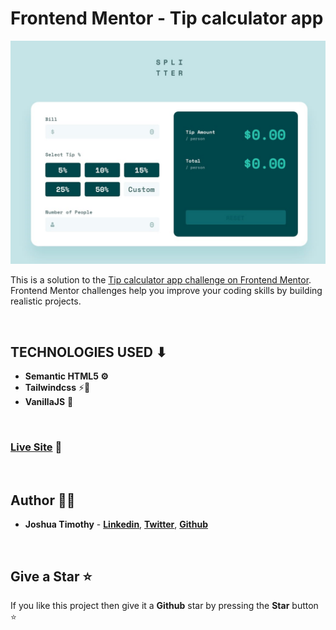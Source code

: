 # Frontend Mentor - Tip calculator app

![Design preview for the Tip calculator app coding challenge](./build/assets/tip-calc-design.png)

This is a solution to the [Tip calculator app challenge on Frontend Mentor](https://www.frontendmentor.io/challenges/tip-calculator-app-ugJNGbJUX). Frontend Mentor challenges help you improve your coding skills by building realistic projects.

<br/>

## TECHNOLOGIES USED ⬇
- **Semantic HTML5 ⚙**
- **Tailwindcss** ⚡🌟
- **VanillaJS** 🚀

<br/>

### **[Live Site](DevJhozi.github.io/tip-calc)**   🔗

<br>

## Author 👨‍💻

- **Joshua Timothy** - **[Linkedin](https://linkedin.com/in/rammcodes)**, **[Twitter](https://twitter.com/rammcodes)**, **[Github](https://github.com/rammcodes)**


<br>

## Give a Star ⭐

If you like this project then give it a **Github** star by pressing the **Star** button ⭐
